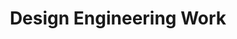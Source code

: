 ---
title: Design Engineering Work
layout: layouts/work-index.html
description: Design Engineering case studies
collectionName: de
permalink: 'work/type/{{ title | slug }}/'
eleventyExcludeFromCollections: true
---